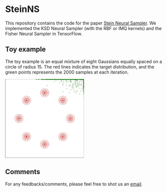 # SteinNS
This repository contains the code for the paper [Stein Neural Sampler](https://arxiv.org/abs/1810.03545). We implemented the KSD Neural Sampler (with the RBF or IMQ kernels) and the Fisher Neural Sampler in TensorFlow. 

## Toy example
The toy example is an equal mixture of eight Gaussians equally spaced on a circle of radius 15. The red lines indicates the target distribution, and the green points represents the 2000 samples at each iteration. 

<img src="results/KSD_8Gaussian.gif" width="50%">

## Comments
For any feedbacks/comments, please feel free to shot us an <a href="mailto:sun652@purdue.edu?subject=Comments on SteinNS">email</a>.
